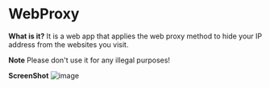 # WebProxy

**What is it?**
It is a web app that applies the web proxy method to hide your IP address from the websites you visit.

**Note**
Please don't use it for any illegal purposes!

**ScreenShot**
![image](https://user-images.githubusercontent.com/31901141/46911255-b0ad1580-cf1b-11e8-8e45-cc3f01b64403.png)


